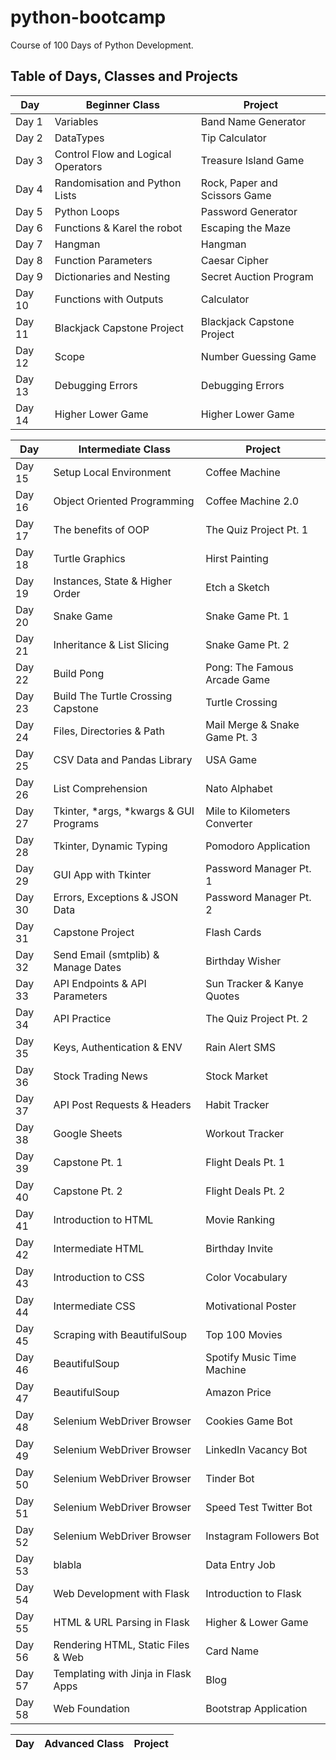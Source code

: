 # python-bootcamp

Course of 100 Days of Python Development.

## Table of Days, Classes and Projects

| Day    | Beginner Class                           | Project                         |
|--------|------------------------------------------|---------------------------------|
| Day 1  | Variables                                | Band Name Generator             |
| Day 2  | DataTypes                                | Tip Calculator                  |
| Day 3  | Control Flow and Logical Operators       | Treasure Island Game            |
| Day 4  | Randomisation and Python Lists           | Rock, Paper and Scissors Game   |
| Day 5  | Python Loops                             | Password Generator              |
| Day 6  | Functions & Karel the robot              | Escaping the Maze               |
| Day 7  | Hangman                                  | Hangman                         |
| Day 8  | Function Parameters                      | Caesar Cipher                   |
| Day 9  | Dictionaries and Nesting                 | Secret Auction Program          |
| Day 10 | Functions with Outputs                   | Calculator                      |
| Day 11 | Blackjack Capstone Project               | Blackjack Capstone Project      |
| Day 12 | Scope                                    | Number Guessing Game            |
| Day 13 | Debugging Errors                         | Debugging Errors                |
| Day 14 | Higher Lower Game                        | Higher Lower Game               |

| Day    | Intermediate Class                       | Project                         |
|--------|------------------------------------------|---------------------------------|
| Day 15 | Setup Local Environment                  | Coffee Machine                  |
| Day 16 | Object Oriented Programming              | Coffee Machine 2.0              |
| Day 17 | The benefits of OOP                      | The Quiz Project Pt. 1          |
| Day 18 | Turtle Graphics                          | Hirst Painting                  |
| Day 19 | Instances, State & Higher Order          | Etch a Sketch                   |
| Day 20 | Snake Game                               | Snake Game Pt. 1                |
| Day 21 | Inheritance & List Slicing               | Snake Game Pt. 2                |
| Day 22 | Build Pong                               | Pong: The Famous Arcade Game    |
| Day 23 | Build The Turtle Crossing Capstone       | Turtle Crossing                 |
| Day 24 | Files, Directories & Path                | Mail Merge & Snake Game Pt. 3   |
| Day 25 | CSV Data and Pandas Library              | USA Game                        |
| Day 26 | List Comprehension                       | Nato Alphabet                   |
| Day 27 | Tkinter, *args, *kwargs & GUI Programs   | Mile to Kilometers Converter    |
| Day 28 | Tkinter, Dynamic Typing                  | Pomodoro Application            |
| Day 29 | GUI App with Tkinter                     | Password Manager Pt. 1          |
| Day 30 | Errors, Exceptions & JSON Data           | Password Manager Pt. 2          |
| Day 31 | Capstone Project                         | Flash Cards                     |
| Day 32 | Send Email (smtplib) & Manage Dates      | Birthday Wisher                 |
| Day 33 | API Endpoints & API Parameters           | Sun Tracker & Kanye Quotes      |
| Day 34 | API Practice                             | The Quiz Project Pt. 2          |
| Day 35 | Keys, Authentication & ENV               | Rain Alert SMS                  |
| Day 36 | Stock Trading News                       | Stock Market                    |
| Day 37 | API Post Requests & Headers              | Habit Tracker                   |
| Day 38 | Google Sheets                            | Workout Tracker                 |
| Day 39 | Capstone Pt. 1                           | Flight Deals Pt. 1              |
| Day 40 | Capstone Pt. 2                           | Flight Deals Pt. 2              |
| Day 41 | Introduction to HTML                     | Movie Ranking                   |
| Day 42 | Intermediate HTML                        | Birthday Invite                 |
| Day 43 | Introduction to CSS                      | Color Vocabulary                |
| Day 44 | Intermediate CSS                         | Motivational Poster             |
| Day 45 | Scraping with BeautifulSoup              | Top 100 Movies                  |
| Day 46 | BeautifulSoup                            | Spotify Music Time Machine      |
| Day 47 | BeautifulSoup                            | Amazon Price                    |
| Day 48 | Selenium WebDriver Browser               | Cookies Game Bot                |
| Day 49 | Selenium WebDriver Browser               | LinkedIn Vacancy Bot            |
| Day 50 | Selenium WebDriver Browser               | Tinder Bot                      |
| Day 51 | Selenium WebDriver Browser               | Speed Test Twitter Bot          |
| Day 52 | Selenium WebDriver Browser               | Instagram Followers Bot         |
| Day 53 |       blabla                             | Data Entry Job                  |
| Day 54 | Web Development with Flask               | Introduction to Flask           |
| Day 55 | HTML & URL Parsing in Flask              | Higher & Lower Game             |
| Day 56 | Rendering HTML, Static Files & Web       | Card Name                       |
| Day 57 | Templating with Jinja in Flask Apps      | Blog                            |
| Day 58 | Web Foundation                           | Bootstrap Application           |

 
| Day    | Advanced Class                           | Project                         |
|--------|------------------------------------------|---------------------------------|
